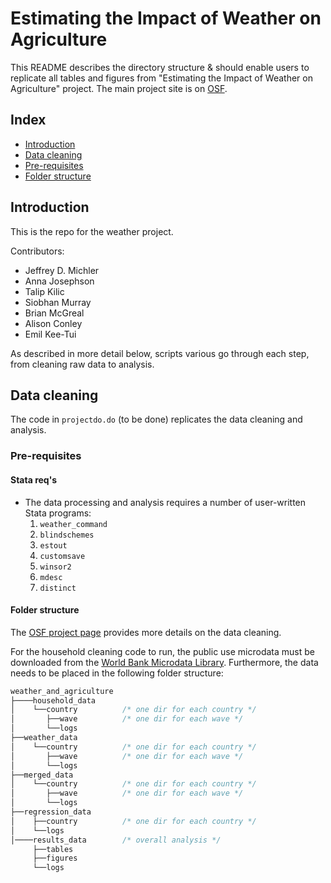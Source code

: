 # Estimating the Impact of Weather on Agriculture
 This README describes the directory structure & should enable users to replicate all tables and figures from "Estimating the Impact of Weather on Agriculture" project. The main project site is on [OSF][1].

 ## Index

 - [Introduction](#introduction)
 - [Data cleaning](#data-cleaning)
  - [Pre-requisites](#pre-requisites)
  - [Folder structure](#folder-structure)

## Introduction

This is the repo for the weather project.<br>

Contributors:
* Jeffrey D. Michler
* Anna Josephson
* Talip Kilic
* Siobhan Murray
* Brian McGreal
* Alison Conley
* Emil Kee-Tui

As described in more detail below, scripts various
go through each step, from cleaning raw data to analysis.

## Data cleaning

The code in `projectdo.do` (to be done) replicates
    the data cleaning and analysis.

### Pre-requisites

#### Stata req's

  * The data processing and analysis requires a number of user-written
    Stata programs:
    1. `weather_command`
    2. `blindschemes`
    3. `estout`
    4. `customsave`
    5. `winsor2`
    6. `mdesc`
    7. `distinct`

#### Folder structure

The [OSF project page][1] provides more details on the data cleaning.

For the household cleaning code to run, the public use microdata must be downloaded from the [World Bank Microdata Library][2]. Furthermore, the data needs to be placed in the following folder structure:<br>

```stata
weather_and_agriculture
├────household_data      
│    └──country          /* one dir for each country */
│       ├──wave          /* one dir for each wave */
│       └──logs
├──weather_data
│    └──country          /* one dir for each country */
│       ├──wave          /* one dir for each wave */
│       └──logs
├──merged_data
│    └──country          /* one dir for each country */
│       ├──wave          /* one dir for each wave */
│       └──logs
├──regression_data
│    ├──country          /* one dir for each country */
│    └──logs
│────results_data        /* overall analysis */
     ├──tables
     ├──figures
     └──logs
```

  [1]: https://osf.io/8hnz5/
  [2]: https://www.worldbank.org/en/programs/lsms/initiatives/lsms-ISA
